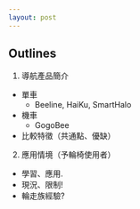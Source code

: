 ```yaml
---
layout: post
---
```


## Outlines

1. 導航產品簡介

  * 單車
    * Beeline, HaiKu, SmartHalo
  * 機車
    * GogoBee
  * 比較特徵（共通點、優缺）
    
2. 應用情境（予輪椅使用者）

  * 學習、應用.
  * 現況、限制!
  * 輪走族經驗?
  
<!--
1.產品介紹
2.共通點、特徵比較
3.優缺比較
4.應用在輪椅使用者?
- 可學習與應用處
- 限制、現況(各產品使用現況、聲量)
- 經驗分享-->
